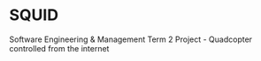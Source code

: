 SQUID
=====

Software Engineering &amp; Management Term 2 Project - Quadcopter controlled from the internet 
